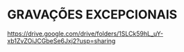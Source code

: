 # GRAVAÇÕES EXCEPCIONAIS

https://drive.google.com/drive/folders/1SLCk59hL_uY-xb1ZvZOiJCGbeSe6Jxj2?usp=sharing
